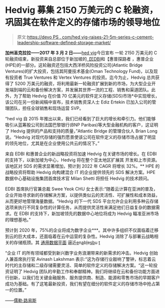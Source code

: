 # Hedvig 募集 2150 万美元的 C 轮融资，巩固其在软件定义的存储市场的领导地位

> 原文:[https://devo PS . com/hed vig-raises-21-5m-series-c-cement-leadership-software-defined-storage-market/](https://devops.com/hedvig-raises-21-5m-series-c-cement-leadership-software-defined-storage-market/)

**加州圣克拉拉——2017 年 3 月 2 日——**[hed vig](http://www.hedviginc.com)今日宣布 一轮 2150 万美元的 C 轮融资结束，新投资来自总部位于新加坡的[【EDBI](http://www.edbi.com/)和【惠普探路者 ，惠普企业(HPE)的一部分。这轮融资还包括大西洋桥风险投资公司(Atlantic Bridge Ventures)的扩大投资，包括其阿曼技术基金(Oman Technology Fund)，以及现有投资者 True Ventures 和 Vertex Ventures 的投资。迄今为止，Hedvig 总共获得了 5200 万美元的融资，将利用最新一轮融资扩展到新的市场，为大型企业开发端到端的云和备份解决方案，并发展其世界一流的工程、销售和渠道团队。此外，为了帮助 Hedvig 在价值 70 亿美元的软件定义存储(SDS)市场*中实现增长，该公司在另一份新闻稿中宣布，技术销售资深人士 Ediz Ertekin 已加入公司的管理团队，担任全球销售和现场运营 SVP。

“hed vig 自 2015 年推出以来，我们已经看到了巨大的增长和牵引力。他们能够吸引从蓝筹股公司到法国巴黎银行(BNP Paribas)等大型金融机构的客户，这证明了 Hedvig 提供的产品和支持的质量，”Atlantic Bridge 的管理合伙人 Brian Long 说。“Hedvig 对现代存储的强烈愿景使该公司在软件定义的存储市场占据了明显的领先地位，尤其是在企业使用公共云的情况下。”

来自 EDBI 和惠普企业的新战略投资将加速 Hedvig 在关键市场的增长。在 EDBI 的支持下，以新加坡为中心，Hedvig 将在整个亚太地区扩展其 开发和上市资源。该地区对 SDS 的需求显著增加，预计到 2022 年 CAGR 将增长 32%。** HPE 的战略投资将帮助 Hedvig 向构建混合 IT 的企业提供领先的 SDS 解决方案。HPE 数据中心基础设施集团首席技术官 Milan Shetti 将担任 Hedvig 的技术顾问。

EDBI 首席执行官兼总裁 Swee Yeok CHU 女士表示:“随着云计算在亚洲的普及，企业开始寻求新的存储解决方案，以提供类似云的灵活性、可扩展性和成本效益，从而更好地管理海量数据。“Hedvig 的下一代 SDS 平台允许企业利用多种云存储选项来执行不同复杂性的计算任务，从而提供灵活性来满足他们日益复杂的数据需求。在 EDBI 的支持下，新加坡领先的数据中心地位将成为 Hedvig 瞄准亚洲市场的理想基地。”

预计到 2020 年，75%的企业将成为数字企业***。其中许多组织不仅面临着迁移到云的巨大成本，还面临着在云中运营的复杂性。Hedvig 消除了与部署云战略相关的存储瓶颈。其 [通用数据平面](http://www.hedviginc.com/universal-data-plane) 逼近[e](http://www.hedviginc.com/universal-data-plane)n[a](http://www.hedviginc.com/universal-data-plane)b[l](http://www.hedviginc.com/universal-data-plane)e[s](http://www.hedviginc.com/universal-data-plane)[b](http://www.hedviginc.com/universal-data-plane)u [t](http://www.hedviginc.com/universal-data-plane)

“企业 IT 的所有领域都受到新兴数字业务浪潮带来的新需求的冲击。Hedvig 创始人兼首席执行官 Avinash Lakshman 表示:“这为存储行业敲响了警钟，标志着云时代的主存储和二级存储需要灵活、简单的软件定义的存储解决方案。“这一轮投资证明了 Hedvig 团队的辛勤工作和奉献精神。我们将继续在云和备份功能方面进行创新，以我们在关键金融服务、服务提供商、制造、能源和零售市场的早期客户成功为基础。有了这笔最新投资，我们有望在细分的软件定义的存储市场中抢占第一的位置。”

——[儒勒·路易斯](https://devops.com/author/jules/)